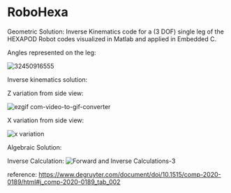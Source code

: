 # RoboHexa
Geometric Solution:
Inverse Kinematics code for a (3 DOF) single leg of the HEXAPOD Robot codes visualized in Matlab and applied in Embedded C.


Angles represented on the leg: 

![32450916555](https://github.com/Muhyildiz/RoboHexa/assets/111732669/80455d0e-63e4-475a-a5c0-6799596fbb1a)

Inverse kinematics solution: 

Z variation from side view:

![ezgif com-video-to-gif-converter](https://github.com/Muhyildiz/RoboHexa/assets/111732669/bcaabf24-6c8a-4235-b3e0-2dfe03125fba)


X variation from side view:

![x variation](https://github.com/Muhyildiz/RoboHexa/assets/111732669/63a34d59-0528-4c19-9482-1db88fc08eca)

Algebraic Solution:

Inverse Calculation:
![Forward and Inverse Calculations-3](https://github.com/Muhyildiz/RoboHexa/assets/96660754/69d09bd4-c0ee-4f2d-b665-19bd092417b9)



reference:
https://www.degruyter.com/document/doi/10.1515/comp-2020-0189/html#j_comp-2020-0189_tab_002
